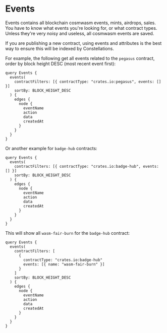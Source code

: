# Events

Events contains all blockchain cosmwasm events, mints, airdrops, sales. You
have to know what events you're looking for, or what contract types. Unless
they're very noisy and useless, all cosmwasm events are saved.

If you are publishing a new contract, using events and attributes is the best
way to ensure this will be indexed by Constellations.

For example, the following get all events related to the `pegasus` contract,
order by block height DESC (most recent event first):

```
query Events {
  events(
    contractFilters: [{ contractType: "crates.io:pegasus", events: [] }]
    sortBy: BLOCK_HEIGHT_DESC
  ) {
    edges {
      node {
        eventName
        action
        data
        createdAt
      }
    }
  }
}
```

Or another example for `badge-hub` contracts:

```
query Events {
  events(
    contractFilters: [{ contractType: "crates.io:badge-hub", events: [] }]
    sortBy: BLOCK_HEIGHT_DESC
  ) {
    edges {
      node {
        eventName
        action
        data
        createdAt
      }
    }
  }
}
```

This will show all `wasm-fair-burn` for the `badge-hub` contract:

```
query Events {
  events(
    contractFilters: [
      {
        contractType: "crates.io:badge-hub"
        events: [{ name: "wasm-fair-burn" }]
      }
    ]
    sortBy: BLOCK_HEIGHT_DESC
  ) {
    edges {
      node {
        eventName
        action
        data
        createdAt
      }
    }
  }
}
```

